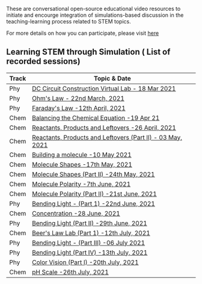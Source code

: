 These are conversational open-source educational video resources to initiate and encourge integration of simulations-based discussion in the teaching-learning process related to STEM topics.

For more details on how you can participate, please visit [here](https://metastudio.org/t/invitation-to-stem-teachers-to-converse-around-simulation/11329) 

## Learning STEM through Simulation ( List of recorded sessions)

|Track|Topic & Date|
|---|---|
|Phy| [DC Circuit Construction Virtual Lab - 18 Mar 2021](https://metastudio.org/t/dc-circuit-construction-virtual-lab-18-mar-2021/11326)|
|Phy| [Ohm's Law - 22nd March, 2021](https://metastudio.org/t/ohms-law-22nd-march-2021/11993)|
|Phy| [Faraday's Law -12th April, 2021](https://metastudio.org/t/faradays-law-12th-april-2021/11885)|
|Chem| [Balancing the Chemical Equation -19 Apr 21](https://metastudio.org/t/balancing-the-chemical-equation-19-apr-21/11608)|
|Chem| [Reactants, Products and Leftovers -26 April, 2021](https://metastudio.org/t/reactants-products-and-leftovers-26-april-2021/11635)|
|Chem| [Reactants, Products and Leftovers (Part II) - 03 May, 2021](https://metastudio.org/t/reactants-products-and-leftovers-part-ii-03-may-2021/11646)|
|Chem| [Building a molecule -10 May 2021](https://metastudio.org/t/building-a-molecule-10-may-2021/11704)|
|Chem| [Molecule Shapes -17th May, 2021](https://metastudio.org/t/molecule-shapes-17th-may-2021/11729)|
|Chem| [Molecule Shapes (Part II) -24th May, 2021](https://metastudio.org/t/molecule-shapes-part-ii-24th-may-2021/11856)|
|Chem| [Molecule Polarity -7th June, 2021](https://metastudio.org/t/molecule-polarity-7th-june-2021/11932)|
|Chem| [Molecule Polarity (Part II) -21st June, 2021](https://metastudio.org/t/molecule-polarity-part-ii-21st-june-2021/12039)|
|Phy| [Bending Light - (Part 1) -22nd June, 2021](https://metastudio.org/t/bending-light-part-1-22nd-june-2021/12105)|
|Chem| [Concentration -28 June, 2021](https://metastudio.org/t/concentration-28-june-2021/12101)|
|Phy| [Bending Light (Part II) -29th June, 2021](https://metastudio.org/t/bending-light-part-ii-29th-june-2021/12112)|
|Chem| [Beer's Law Lab (Part 1) -12th July, 2021](https://metastudio.org/t/beers-law-lab-part-1-12th-july-2021/12189)|
|Phy| [Bending Light - (Part III) -06 July 2021](https://metastudio.org/t/bending-light-part-3-06-july-2021/12190)|
|Phy| [Bending Light (Part IV) -13th July, 2021](https://metastudio.org/t/bending-light-part-iv-13th-july-2021/12220)|
|Phy| [Color Vision (Part I) -20th July, 2021](https://metastudio.org/t/color-vision-part-i-20th-july-2021/12271)|
|Chem| [pH Scale -26th July, 2021](https://metastudio.org/t/ph-scale-26th-july-2021/12337)|
